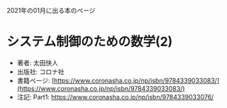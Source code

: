 2021年の01月に出る本のページ


# システム制御のための数学(2)
* 著者: 太田快人
* 出版社: コロナ社
* 書籍ページ: [https://www.coronasha.co.jp/np/isbn/9784339033083/](https://www.coronasha.co.jp/np/isbn/9784339033083/)
* 注記: Part1: <https://www.coronasha.co.jp/np/isbn/9784339033076/>
